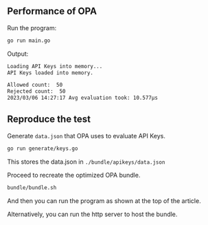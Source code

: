 ## Performance of OPA

Run the program:
```bash
go run main.go
```

Output:

```bash
Loading API Keys into memory...
API Keys loaded into memory.

Allowed count:  50
Rejected count:  50
2023/03/06 14:27:17 Avg evaluation took: 10.577µs
```

## Reproduce the test

Generate `data.json` that OPA uses to evaluate API Keys.

```bash
go run generate/keys.go
```

This stores the data.json in `./bundle/apikeys/data.json`

Proceed to recreate the optimized OPA bundle.

```bash
bundle/bundle.sh
```

And then you can run the program as shown at the top of the article.

Alternatively, you can run the http server to host the bundle.

